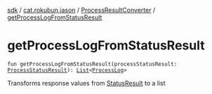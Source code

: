 [sdk](../../index.md) / [cat.rokubun.jason](../index.md) / [ProcessResultConverter](index.md) / [getProcessLogFromStatusResult](./get-process-log-from-status-result.md)

# getProcessLogFromStatusResult

`fun getProcessLogFromStatusResult(processStatusResult: `[`ProcessStatusResult`](../../cat.rokubun.jason.repository.remote.dto/-process-status-result/index.md)`): `[`List`](https://kotlinlang.org/api/latest/jvm/stdlib/kotlin.collections/-list/index.html)`<`[`ProcessLog`](../-process-log/index.md)`>`

Transforms response values from [StatusResult](#) to a list


